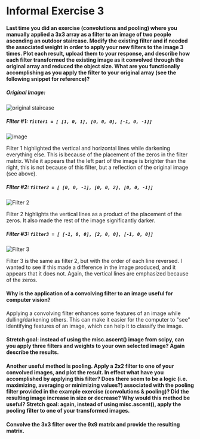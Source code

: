 # Informal Exercise 3

#### Last time you did an exercise (convolutions and pooling) where you manually applied a 3x3 array as a filter to an image of two people ascending an outdoor staircase. Modify the existing filter and if needed the associated weight in order to apply your new filters to the image 3 times. Plot each result, upload them to your response, and describe how each filter transformed the existing image as it convolved through the original array and reduced the object size. What are you functionally accomplishing as you apply the filter to your original array (see the following snippet for reference)? 

##### Original Image:
![original staircase](https://user-images.githubusercontent.com/78189165/108776436-65b25c80-7530-11eb-9775-f5416816d885.png)

##### Filter #1: `filter1 = [ [1, 0, 1], [0, 0, 0], [-1, 0, -1]]`

![image](https://user-images.githubusercontent.com/78189165/108777564-fb9ab700-7531-11eb-95c2-0084eacf6a0c.png)

Filter 1 highlighted the vertical and horizontal lines while darkening everything else. This is because of the placement of the zeros in the filter matrix. While it appears that the left part of the image is brighter than the right, this is not because of this filter, but a reflection of the original image (see above). 

##### Filter #2: `filter2 = [ [0, 0, -1], [0, 0, 2], [0, 0, -1]]`

![Filter 2](https://user-images.githubusercontent.com/78189165/108777392-be362980-7531-11eb-860d-6cc4e0aa6abe.png)

Filter 2 highlights the vertical lines as a product of the placement of the zeros. It also made the rest of the image significantly darker. 

##### Filter #3: `filter3 = [ [-1, 0, 0], [2, 0, 0], [-1, 0, 0]]`

![Filter 3](https://user-images.githubusercontent.com/78189165/108777454-d148f980-7531-11eb-9182-872c3b8737f0.png)

Filter 3 is the same as filter 2, but with the order of each line reversed. I wanted to see if this made a difference in the image produced, and it appears that it does not. Again, the vertical lines are emphasized because of the zeros. 

#### Why is the application of a convolving filter to an image useful for computer vision? 

Applying a convolving filter enhances some features of an image while dulling/darkening others. This can make it easier for the computer to "see" identifying features of an image, which can help it to classify the image. 

#### Stretch goal: instead of using the misc.ascent() image from scipy, can you apply three filters and weights to your own selected image? Again describe the results.

#### Another useful method is pooling. Apply a 2x2 filter to one of your convolved images, and plot the result. In effect what have you accomplished by applying this filter? Does there seem to be a logic (i.e. maximizing, averaging or minimizing values?) associated with the pooling filter provided in the example exercise (convolutions & pooling)? Did the resulting image increase in size or decrease? Why would this method be useful? Stretch goal: again, instead of using misc.ascent(), apply the pooling filter to one of your transformed images.

#### Convolve the 3x3 filter over the 9x9 matrix and provide the resulting matrix.
